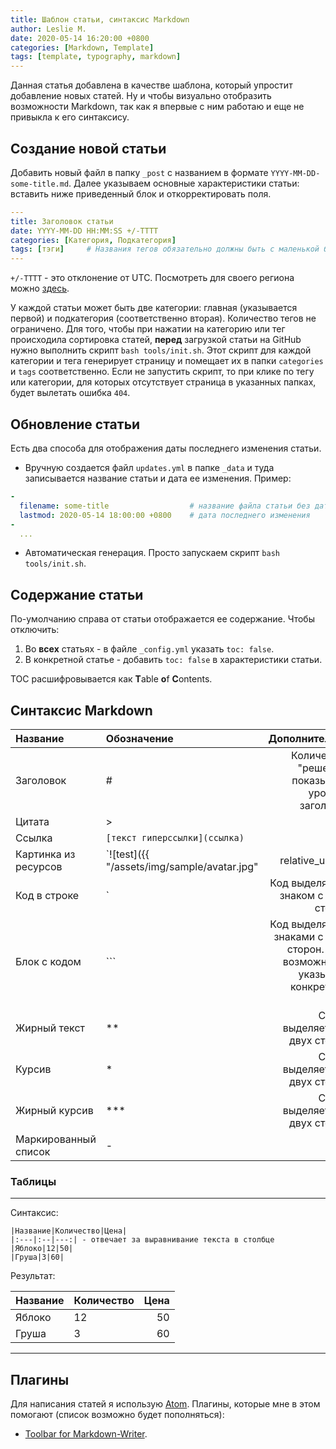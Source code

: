 ```yaml
---
title: Шаблон статьи, синтаксис Markdown
author: Leslie M.
date: 2020-05-14 16:20:00 +0800
categories: [Markdown, Template]
tags: [template, typography, markdown]
---
```


Данная статья добавлена в качестве шаблона, который упростит добавление
новых статей. Ну и чтобы визуально отобразить возможности Markdown, так как
я впервые с ним работаю и еще не привыкла к его синтаксису.


## Создание новой статьи

Добавить новый файл в папку `_post` с названием в формате `YYYY-MM-DD-some-title.md`.
Далее указываем основные характеристики статьи: вставить ниже приведенный блок и
откорректировать поля.

```yaml
---
title: Заголовок статьи
date: YYYY-MM-DD HH:MM:SS +/-TTTT
categories: [Категория, Подкатегория]
tags: [тэги]     # Названия тегов обязательно должны быть с маленькой буквы
---
```

`+/-TTTT` - это отклонение от UTC. Посмотреть для своего региона можно
[здесь](https://dateandtime.info/ru/country.php?code=RU).

У каждой статьи может быть две категории: главная (указывается первой) и подкатегория
(соответственно вторая). Количество тегов не ограничено. Для того, чтобы при нажатии
на категорию или тег происходила сортировка статей, **перед** загрузкой статьи на
GitHub нужно выполнить скрипт `bash tools/init.sh`. Этот скрипт для каждой
категории и тега генерирует страницу и помещает их в папки `categories` и `tags`
соответственно. Если не запустить скрипт, то при клике по тегу или категории, для которых
отсутствует страница в указанных папках, будет вылетать ошибка `404`.


## Обновление статьи

Есть два способа для отображения даты последнего изменения статьи.

- Вручную создается файл `updates.yml` в папке `_data` и туда записывается
название статьи и дата ее изменения. Пример:

```yaml
-
  filename: some-title                  # название файла статьи без даты и разрешения
  lastmod: 2020-05-14 18:00:00 +0800    # дата последнего изменения
-
  ...
```

- Автоматическая генерация. Просто запускаем скрипт `bash tools/init.sh`.


## Содержание статьи

По-умолчанию справа от статьи отображается ее содержание. Чтобы отключить:
1. Во **всех** статьях - в файле `_config.yml` указать `toc: false`.
2. В конкретной статье - добавить `toc: false` в характеристики статьи.

TOC расшифровывается как **T**able **o**f **C**ontents.


## Синтаксис Markdown

|Название|Обозначение|Дополнительно|
|:---|:--|---:|
|Заголовок|#|Количество "решеток" показывает уровень заголовка|
|Цитата|>||
|Ссылка|`[текст гиперссылки](ссылка)`||
|Картинка из ресурсов|`![test]({{ "/assets/img/sample/avatar.jpg" | relative_url }})`||
|Код в строке|`|Код выделяется знаком с двух сторон|
|Блок с кодом|```|Код выделяется знаками с двух сторон. Есть возможность указывать конкретный язык|
|Жирный текст|**|Слово выделяется с двух сторон|
|Курсив|*|Слово выделяется с двух сторон|
|Жирный курсив|***|Слово выделяется с двух сторон|
|Маркированный список|-||


### Таблицы
***

Синтаксис:
```
|Название|Количество|Цена|
|:---|:--|---:| - отвечает за выравнивание текста в столбце
|Яблоко|12|50|
|Груша|3|60|
```

Результат:

|Название|Количество|Цена|
|:---|:--|---:|  
|Яблоко|12|50|
|Груша|3|60|

***

## Плагины

Для написания статей я использую [Atom](https://atom.io/). Плагины, которые мне
в этом помогают (список возможно будет пополняться):
- [Toolbar for Markdown-Writer](https://atom.io/packages/tool-bar-markdown-writer).
